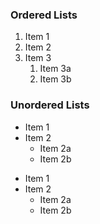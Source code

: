 ### Ordered Lists
1. Item 1
2. Item 2
3. Item 3
   1. Item 3a
   2. Item 3b

### Unordered Lists
* Item 1
* Item 2
  * Item 2a
  * Item 2b

- Item 1
- Item 2
  - Item 2a
  - Item 2b